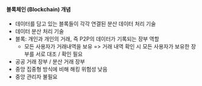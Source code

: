 #### 블록체인 (Blockchain) 개념

- 데이터를 담고 있는 블록들이 각각 연결된 분산 데이터 처리 기술
- 데이터 분산 처리 기술
- 블록: 개인과 개인의 거래, 즉 P2P의 데이터가 기록되는 장부 역할
  - 모든 사용자가 거래내역을 보유 => 거래 내역 확인 시 모든 사용자가 보유한 장부를 서로 대조 / 확인 필요
- 공공 거래 장부 / 분산 거래 장부
- 중앙 집중형 방식에 비해 해킹 위험성 낮음
- 중앙 관리자 불필요
